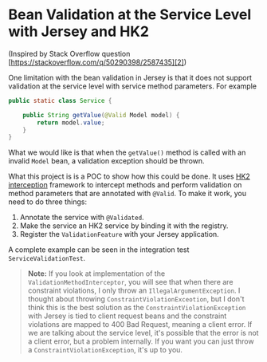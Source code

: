# Bean Validation at the Service Level with Jersey and HK2

(Inspired by Stack Overflow question [https://stackoverflow.com/q/50290398/2587435][2])

One limitation with the bean validation in Jersey is that it does not support
validation at the service level with service method parameters. For example

```java
public static class Service {

    public String getValue(@Valid Model model) {
        return model.value;
    }
}
```

What we would like is that when the `getValue()` method is called with an
invalid `Model` bean, a validation exception should be thrown.

What this project is is a POC to show how this could be done. It uses
[HK2 interception][1] framework to intercept methods and perform validation on
method parameters that are annotated with `@Valid`. To make it work, you need to
do three things:

1. Annotate the service with `@Validated`.
2. Make the service an HK2 service by binding it with the registry.
3. Register the `ValidationFeature` with your Jersey application.

A complete example can be seen in the integration test `ServiceValidationTest`.

>**Note:** If you look at implementation of the `ValidationMethodInterceptor`,
you will see that when there are constraint violations, I only throw 
an `IllegalArgumentException`. I thought about throwing `ConstraintViolationExceotion`,
but I don't think this is the best solution as the `ConstraintViolationException`
with Jersey is tied to client request beans and the constraint violations are
mapped to 400 Bad Request, meaning a client error. If we are talking
about the service level, it's possible that the error is not a client error,
but a problem internally. If you want you can just throw a `ConstraintViolationException`,
it's up to you.




[1]: https://javaee.github.io/hk2/extensibility.html#interception
[2]: https://stackoverflow.com/q/50290398/2587435